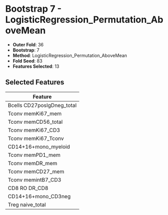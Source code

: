 # Bootstrap 7 - LogisticRegression_Permutation_AboveMean

- **Outer Fold**: 36
- **Bootstrap**: 7
- **Method**: LogisticRegression_Permutation_AboveMean
- **Fold Seed**: 83
- **Features Selected**: 13

## Selected Features

| Feature |
|---------|
| Bcells CD27posIgDneg_total |
| Tconv memKi67_mem |
| Tconv memCD56_total |
| Tconv memKi67_CD3 |
| Tconv memKi67_Tconv |
| CD14+16+mono_myeloid |
| Tconv memPD1_mem |
| Tconv memDR_mem |
| Tconv memCD27_mem |
| Tconv memintB7_CD3 |
| CD8 RO DR_CD8 |
| CD14+16+mono_CD3neg |
| Treg naive_total |
